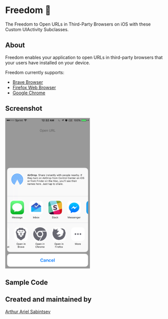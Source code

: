 # Freedom 🦅

The Freedom to Open URLs in Third-Party Browsers on iOS with these Custom UIActivity Subclasses.

## About

Freedom enables your application to open URLs in third-party browsers that your users have installed on your device.

Freedom currently supports:
- [Brave Browser](https://itunes.apple.com/us/app/brave-browser-fast-adblocker/id1052879175?mt=8)
- [Firefox Web Browser](https://itunes.apple.com/us/app/firefox-web-browser/id989804926?mt=8)
- [Google Chrome](https://itunes.apple.com/us/app/google-chrome-the-fast-and-secure-web-browser/id535886823?mt=8)

## Screenshot

<img src="https://github.com/ArtSabintsev/Freedom/blob/master/screenshot.png?raw=true" height="480">

## Sample Code

## Created and maintained by
[Arthur Ariel Sabintsev](http://www.sabintsev.com/)
